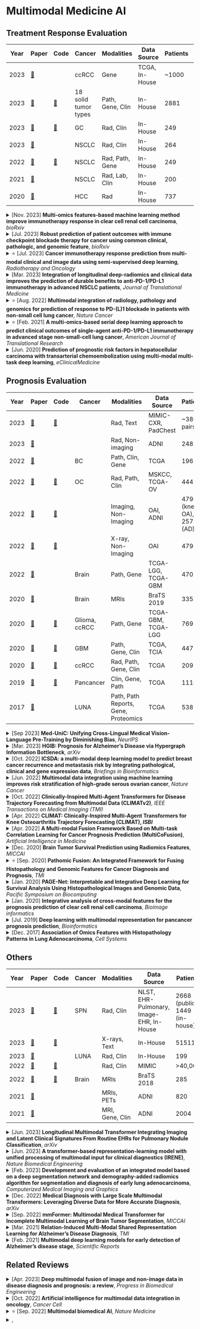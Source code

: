<!-- # Multimodal Models in Oncology: Enhancing Treatment Response Evaluation and Prognostic Accuracy -->
# Multimodal Medicine AI

## Treatment Response Evaluation

| Year | Paper | Code | Cancer | Modalities | Data Source | Patients | Fusion Mode |
|-------|-------|------|--------|------------|-------------|----------|-------------|
| 2023 | [🔗](https://www.biorxiv.org/content/10.1101/2023.11.24.568360v1.abstract)| | ccRCC | Gene | TCGA, In-House | ~1000 | Middle |
| 2023 | [🔗](https://www.biorxiv.org/content/10.1101/2023.07.04.547697v1.abstract) | [🔗](https://github.com/rootchang/ICBpredictor) | 18 solid tumor types | Path, Gene, Clin | In-House | 2881 | Middle |
| 2023 | [🔗](https://www.sciencedirect.com/science/article/pii/S0167814023003316?casa_token=MZeMEY7Dz48AAAAA:9iepZVnJHZdhSU0Hmoq-UyajUchgBk1i1ZpoSZTj0NvvdbUaQhJg5ltcoth-iAC0TaVq9abwWA) | [🔗](https://github.com/vancywx/Immunotherapy-response-prediction-using-multi-modal-semi-superviseddeep-learning/tree/main) | GC | Rad, Clin | In-House | 249 | Middle |
| 2023 | [🔗](https://translational-medicine.biomedcentral.com/articles/10.1186/s12967-023-04004-x) | | NSCLC | Rad, Clin | In-House | 264 | Late |
| 2022 | [🔗](https://www.nature.com/articles/s43018-022-00416-8) | [🔗](https://github.com/msk-mind/luna/) | NSCLC | Rad, Path, Gene | In-House | 249 | Middle |
| 2021 | [🔗](https://www.ncbi.nlm.nih.gov/pmc/articles/PMC7868825/) | | NSCLC | Rad, Lab, Clin | In-House | 200 | Middle |
| 2020 | [🔗](https://www.thelancet.com/journals/eclinm/article/PIIS2589-5370(20)30123-1/fulltext) | | HCC | Rad | In-House | 737 | Middle |


<details>
<summary>[Nov. 2023] <b>Multi-omics features-based machine learning method improve immunotherapy response in clear cell renal cell carcinoma</b>, <i>bioRxiv</i></summary>

[Paper](https://www.biorxiv.org/content/10.1101/2023.11.24.568360v1.abstract)
- **Cancer:** Clear Cell Renal Cell Carcinomas
- **Modalities:** Gene Data (bulk RNA, scRNA, DNA)
- **Data Source:** TCGA, In-House dataset
- **Patients:** >1900 patients with immune-mediated kidney discorders; >400 patients with ccRCC treated by ICBs; ~1000 patients as the immune cohort for ccRCC
- **Pipeline:** 
    - extracting six distinct types of features (TIs) from multimodal gene data
    - using XGBoost to predict response based on these features
- **Fusion Mode:** Middle-fusion, using XGBoost to integrate multimodal features
</details>


<details>
<summary>[Jul. 2023] <b>Robust prediction of patient outcomes with immune checkpoint blockade therapy for cancer using common clinical, pathologic, and genomic feature</b>, <i>bioRxiv</i></summary>

[Paper](https://www.biorxiv.org/content/10.1101/2023.07.04.547697v1.abstract)
[Code](https://github.com/rootchang/ICBpredictor)
- **Cancer:** 18 solid tumor types
- **Modalities:** Pathologic, Gene Data, Clinical Data
- **Data Source:** In-House dataset
- **Patients:** 2881 immune checkpoint blockade (ICB)-treated patients across 18 solid tumor types
- **Pipeline:** Using machine learning (i.e., decision tree, random forest) to take the clinical, pathologic, genomic features as inputs and make predictions
- **Fusion Mode:** Middle-fusion, using ML algorithms to integrate multimodal features
</details>

<details>
<summary>⭐️ [Jul. 2023] <b>Cancer immunotherapy response prediction from multi-modal clinical and image data using semi-supervised deep learning</b>, <i>Radiotherapy and Oncology</i></summary>

[Paper](https://www.sciencedirect.com/science/article/pii/S0167814023003316?casa_token=MZeMEY7Dz48AAAAA:9iepZVnJHZdhSU0Hmoq-UyajUchgBk1i1ZpoSZTj0NvvdbUaQhJg5ltcoth-iAC0TaVq9abwWA)
[Code](https://github.com/vancywx/Immunotherapy-response-prediction-using-multi-modal-semi-superviseddeep-learning/tree/main)
- **Cancer:** Gastric Cancer
- **Modalities:** Radiological Images (CTs), Clinical Data
- **Data Source:** In-House
- **Patients:** 249 advanced gastric cancer patients treated with immunotherapy, and an additional dataset of 2029 patients who did not receive immunotherapy in a semi-supervised framework to learn intrinsic imaing phenotypes of the disease
    - 168 advanced GC patients treated with immunotherapy for training
    - two independent cohorts of 81 patients treated with immunotherapy for evaluating model performance
- **Pipeline:** 
    - an MLP for extracting clinical features from clinical data
    - an MLP for mapping radiomics features extracted from CTs
    - a CNN for extracting deep image features from CTs
    - concatenating these features into a multimodal features and predicting response/non-response via an MLP
    - this work innovatively employs a semi-supervised framework to leverage unlabeled examples (patients not treated with immunotherapy). Specially, for labeled example, the consistent loss is employed to consist the teacher model's predictions (predicted by multimodal features) and student model's predictions (predicted by only deep image features); for unlabeled example, the consistent loss is used to consist the teacher model's predictions (applied weak augmentation for CTs) and student model's predictions (applied strong augmentation for CTs). The teacher model is an ema model from student models.
- **Fusion Mode:** Middle-fusion, concatenating multimodal features for predictions via an MLP
</details>




<details>
<summary>[Mar. 2023] <b>Integration of longitudinal deep-radiomics and clinical data improves the prediction of durable benefits to anti-PD-1/PD-L1 immunotherapy in advanced NSCLC patients</b>, <i>Journal of Translational Medicine</i></summary>

[Paper](https://translational-medicine.biomedcentral.com/articles/10.1186/s12967-023-04004-x)
- **Cancer:** Advanced Non-small Cell Lung Cancer (NSCLC)
- **Modalities:** Radiological Images (CTs with follow-ups), Clinical Data (demographic, epidemiologic data, hemogram with follow-ups)
- **Data Source:** In-House dataset
- **Patients:** 264 patients with pathologically confirmed stage IV NSCLC treated with immunotherapy from two institutions, randomly divided into a training (n=221) and an independent test set (n=43)
- **Pipeline:** 
    - using Radiomics and NoduleX to extract time-series CT features and then concatenating them to as the input of Random Forest to predict response
    - clinical data is first encoded by one-hot encoding and then concatenated to as the input of another Random Forest to predict response
    - averaging these two results to get ensemble prediction
- **Fusion Mode:** Late-fusion, averaging multimodal predictions into an ensemble prediction
</details>

<details>
<summary>⭐️ [Aug. 2022] <b>Multimodal integration of radiology, pathology and genomics for prediction of response to PD-(L)1 blockade in patients with non-small cell lung cancer</b>, <i>Nature Cancer</i></summary>

[Paper](https://www.nature.com/articles/s43018-022-00416-8)
[Code](https://github.com/msk-mind/luna/)
- **Cancer:** Non-small Cell Lung Cancer, predicting immunotherapy response
- **Modalities:** Radiological Images (CTs), Pathological Images (digitized programmed death ligand-1 immunohistochemistry slides), Gene Data
- **Data Source:** In-House Dataset
- **Patients:** 249 patients at Memorial Sloan Kettering (MSK) Cancer Center with advanced NSCLC who received PD-(L)1-blockade-based therapy with baseline data and known outcomes between 2014 and 2019
- **Pipeline:**
    - extracting radiomics features using expert segmented thoracic CT scans (Radiology Radiomics per site)
    - extracting image-based IHC texture from original digitized PD-L1 IHC slide via the tumor segmentation mask and several visual transformations (Pathology GLCM and TPS)
    - obtaining genomic alterations and TMB
    - DyAM was used for multimodal integration. CT segmentation-derived features were separated by lesion type (lung PC, PL and LN) with separate attention weights applied. Attention weights are also used for genomics and PD-L1 IHC-derived features to result in a final prediction of response.
- **Fusion Mode:** Middle-fusion, using a multimodal dynamic attention with masking to integrate multimodal features and address missing data

</details>


<details>
<summary>⭐️ [Feb. 2021] <b>A multi-omics-based serial deep learning approach to predict clinical outcomes of single-agent anti-PD-1/PD-L1 immunotherapy in advanced stage non-small-cell lung cancer</b>, <i>American Journal of Translational Research</i></summary>

[Paper](https://www.ncbi.nlm.nih.gov/pmc/articles/PMC7868825/)
- **Cancer:** Non-small-cell Lung Cancer (NSCLC)
- **Modalities:** Radiological Images (serial radiomics), Laboratory Data, Baseline Clinical Data
- **Data Source:** In-House Dataset
- **Patients:** 200 advanced stage NSCLC patients with 1633 CT scans and 3414 blood samples who received single anti-PD-1/PD-L1 agent between April 2016 and December 2019
- **Pipeline:** 
    - using the proposed Simple Temporal Attention (SimTA) moduels to process asynchronous clinical time series (i.e. the radiomics and blood tests) separately
    - the encoded features of these time series and static clinical information are then fused by a MLP to get the final output for the assessment prediction of responders/non-responders
- **Fusion Mode:** Middle-fusion, concatenating radiomics and blood test features and then using MLP for predictions
</details>


<details>
<summary>[Jun. 2020] <b>Prediction of prognostic risk factors in hepatocellular carcinoma with transarterial chemoembolization using multi-modal multi-task deep learning</b>, <i>eClinicalMedicine</i></summary>

[Paper](https://www.thelancet.com/journals/eclinm/article/PIIS2589-5370(20)30123-1/fulltext)
- **Cancer:** Hepatocellular Carcinoma
- **Modalities:** Radiological Images (CTs)
- **Data Source:** In-house dataset
- **Patients:** a total 737 patients, 478 patients (64.9%) underwent surgical resection; 16 patients (2.2%) underwent liver transplantation and 243 patients (32.9%) underwent nonsurgical TACE treatment.
- **Pipeline:** 
    - a Random forest feature selection and a SVM predictor used to develop MVI-score and Edmondson' score in 494 HCCs with surgical resection
    - multi-task DL networks to build a prognostic score for HCC survival after TACE
        - first, a DAE is used to reduce and transform 2420 radiomics features from 243 HCCs with TACE into 70 new features from the bottleneck hidden layer of the networks
        - then, six time-varying DL algorithms were used to train the obtained DAE-transformed features and the one perform best was used to build a prognostic score to compute the survival probabilities on the time grid
    - Finally, MVI-score, Edmondson's score, DL-based survival score and evidenced-based clinicoradiologic score were integrated into a Cox-PH model to obtain a precise prediction
- **Fusion Mode:** Middle-fusion, using Cox-PH model to integrate multimodal scores into a prognostic prediction
</details>

## Prognosis Evaluation

| Year  | Paper | Code | Cancer | Modalities | Data Source | Patients | Fusion Mode |
|-------|-------|------|--------|------------|-------------|----------|-------------|
| 2023 | [🔗](https://arxiv.org/abs/2305.19894) | [🔗](https://github.com/SUSTechBruce/Med-UniC) | | Rad, Text | MIMIC-CXR, PadChest | ~380k pairs | Middle |
| 2023 | [🔗](https://arxiv.org/abs/2303.10390) | | | Rad, Non-imaging | ADNI | 248 | Middle |
| 2022 | [🔗](https://academic.oup.com/bib/article-abstract/23/6/bbac448/6761046) | | BC | Path, Clin, Gene | TCGA | 196 | Middle |
| 2022 | [🔗](https://www.nature.com/articles/s43018-022-00388-9) | [🔗](https://github.com/kmboehm/onco-fusion) | OC | Rad, Path, Clin | MSKCC, TCGA-OV | 444 | Late |
| 2022 | [🔗](https://ieeexplore.ieee.org/abstract/document/10242080) | [🔗](https://github.com/Oulu-IMEDS/CLIMATv2) | | Imaging, Non-Imaging | OAI, ADNI | 4796 (knee OA), 2577 (AD) | Middle |
| 2022 | [🔗](https://ieeexplore.ieee.org/abstract/document/9761545) | [🔗](https://github.com/MIPT-Oulu/CLIMAT) | | X-ray, Non-Imaging | OAI | 4796 | Middle |
| 2022 | [🔗](https://www.sciencedirect.com/science/article/pii/S0933365722000252) | | Brain | Path, Gene | TCGA-LGG, TCGA-GBM | 470 | Middle |
| 2020 | [🔗](https://link.springer.com/chapter/10.1007/978-3-030-66843-3_28) | | Brain | MRIs | BraTS 2019 | 335 | Middle |
| 2020 | [🔗](https://ieeexplore.ieee.org/abstract/document/9186053) | [🔗](https://github.com/mahmoodlab/PathomicFusion) | Glioma, ccRCC | Path, Gene | TCGA-GBM, TCGA-LGG | 769 | Middle |
| 2020 | [🔗](https://pubmed.ncbi.nlm.nih.gov/31797610/) | [🔗](https://github.com/DataX-JieHao/PAGE-Net) | GBM | Path, Gene, Clin | TCGA, TCIA | 447 | Middle |
| 2020 | [🔗](https://academic.oup.com/bioinformatics/article/36/9/2888/5716325) | [🔗](https://github.com/zhang-de-lab/zhang-lab) | ccRCC | Rad, Path, Gene, Clin | TCGA | 209 | Middle |
| 2019 | [🔗](https://academic.oup.com/bioinformatics/article/35/14/i446/5529139?login=false) | [🔗](https://github.com/gevaertlab/MultimodalPrognosis) | Pancancer | Clin, Gene, Path | TCGA | 11160 | Middle |
| 2017 | [🔗](https://www.cell.com/cell-systems/pdf/S2405-4712(17)30484-2.pdf) | | LUNA | Path, Path Reports, Gene, Proteomics | TCGA | 538 | Middle |


<details>
<summary>[Sep 2023] <b>Med-UniC: Unifying Cross-Lingual Medical Vision-Language Pre-Training by Diminishing Bias</b>, <i>NeurIPS</i></summary>

[Paper](https://arxiv.org/abs/2305.19894)
[Code](https://github.com/SUSTechBruce/Med-UniC)
- **Cancer:** Non-Cancer, make experiments across 5 medical image tasks and 10 datasets encompassing over 30 diseases
- **Modalities:** Radiological Images (CXR images), Free-text Data (radiology reports)
- **Data Source:** MIMIC-CXR, PadChest
- **Patients:** Pre-training on approximately 220k image-text pairs for MIMIC-CXR and 160k pairs for PadChest, then applied to four downstream tasks: medical image linear classification, medical image zero-shot classification, medical image semantic segmentation, and medical image object detection 
- **Pipeline:** 
    - for free-text data, using the corss-lingual medical LM to align different languages
    - for CXR images, using contrastive learning to align image features (apply random augmentations to the original images to create augmented views as postive samples while treating the rest of the images in the mini-batch as negative samples)
    - following CLIP, a contrastive learning is used to align vison-language features
    - introducing Cross-lingual Text Alignment Regularization (CTR) to learn language-independent text representations and neutralize the adverse effects of community bias on other modalitieslearn 
- **Fusion Mode:** Middle-fusion, aligning different modalities' features within hidden space

</details>


<details>
<summary>[Mar. 2023] <b>HGIB: Prognosis for Alzheimer’s Disease via Hypergraph Information Bottleneck</b>, <i>arXiv</i></summary>

[Paper](https://arxiv.org/abs/2303.10390)
- **Cancer:** Non-Cancer, predicting Alzheimer's disease prognosis
- **Modalities:** Radiological Images (MRI and PET), Non-imaging Information
- **Data Source:** Alzheimer's Disease Neuroimaging Initiative (ADNI) dataset (adni.loni.usc.edu)
- **Patients:** 248 patients with complete three modalities from ADNI-2
- **Pipeline:** 
    - using different pre-trained backbones to extract features from different modalities
    - for each modality, building a corresponding hypergraph, whose hyperedge represents the relationship between a subset of the patients, then concatenating all hypergraphs to generate the final hypergraph
    - employing hypergraph convolution to aggregating message in the hypergraph
    - applying hypergraph information bottleneck (HGIB) for requiring the node representation to minimize the information from hypergraph-structured data while maximizing the information to make prognostic prediction
- **Fusion Mode:** Middle-fusion, concatenating hypergraphs from different modalities and employing hypergraph convolution and hypergraph information bottleneck (HGIB) to integrate multimodal information

</details>


<details>
<summary>[Oct. 2022] <b>ICSDA: a multi-modal deep learning model to predict breast cancer recurrence and metastasis risk by integrating pathological, clinical and gene expression data</b>, <i>Briefings in Bioinformatics</i></summary>

[Paper](https://academic.oup.com/bib/article-abstract/23/6/bbac448/6761046)
- **Cancer:** Breast Cancer
- **Modalities:** Pathological Images (H&E), Clinical Information (TNM staging, clinical staging, age, axillary lymph node metastasis), Gene Data
- **Data Source:** TCGA
- **Patients:** 196 patients, divided into the training and testing sets with a ratio of 7:3, in which the distributions of the samples were kept between the two datasets by hierarchical sampling
- **Pipeline:** 
    - applying feature selection to select features from clinical information and sequencing data
    - employing ResNet18 to extract deep image features within the tissue area in the H&E images (patching WSI into tiles); then the attention module is used to aggregate patches' features into a final pathological image deep feature
    - concatenating the pathological image deep feature, sequencing data and clinical data and then predicting prognosis via FC layers
- **Fusion Mode:** Middle-fusion, concatenating different modalities' features

</details>



<details>
<summary>[Jun. 2022] <b>Multimodal data integration using machine learning improves risk stratification of high-grade serous ovarian cancer</b>, <i>Nature Cancer</i></summary>

[Paper](https://www.nature.com/articles/s43018-022-00388-9)
[Code](https://github.com/kmboehm/onco-fusion)

<!-- - **Journal:** Nature Cancer
- **Published Date:** June 2022 -->
- **Cancer:** Ovarian Cancer
- **Modalities:** Radiological CTs, Pathological images, Clinical data
- **Data Source:** MSKCC, TCGA-OV
- **Patients:** 444 patients, including 296 patients treated at the Memorial Sloan Kettering Cancer Center (MSKCC) and 148 patients from The Cancer Genome Atlas Ovarian Cancer (TCGA-OV); 40 test cases were randomly sampled from the entire pool of patients with all data modalities available for analysis, and the resting of 404 patients for training
  - 404 training patients: 243 had H&E WSIs, 245 had adnexal lesions on pre-treatment CE-CT, 251 had omental implants on pre-treatment CE-CT
  - 40 test patients: all had omental lesions on CE-CT, H&E WSIs
- **Pipeline:**
    - using PyRadiomics for Radiological CTs; pre-training a ResNet-18 as histopathological tissue-type classifier and for extracting cell type features and tissue-type features; encoding clinical data as binary variables or one-hot categorical variables
    - using univariate Cox proportional hazards model to select features
    - employing a multivariable Cox model for late fusing
- **Fusion Mode:** Late-fusion, using a multivariate Cox model to integrate unimodal submodels’ predictions

</details>

<details>
<summary>[Oct. 2022] <b>Clinically-Inspired Multi-Agent Transformers for Disease Trajectory Forecasting from Multimodal Data (CLIMATv2)</b>, <i>IEEE Transactions on Medical Imaging (TMI)</i></summary>

[Paper](https://ieeexplore.ieee.org/abstract/document/10242080)
[Code](https://github.com/Oulu-IMEDS/CLIMATv2)

- **Cancer:** Non-Cancer, predicting the development of structural knee osteoarthritis changes and forcasting Alzheimer's disease clinical status
- **Modalities:** Imaging Data (MRI, PET, ...) and Non-Imaging Data (Clinical evaluation, neuropsychological tests, genetic testing, ...)
- **Data Source:** [Osteoarthritis Initiative (OAI) cohort](https://nda.nih.gov/oai/); [Alzheimer's Disease Neuroimaging Initiative (ADNI) cohort](https://ida.loni.usc.edu)
- **Patients:** 4796 patients for knee OA structureal prognosis prediction; 2577 patients for AD clinical status prognosis prediction
- **Pipeline:** 
    - a transformer-based radiologist block to extact imaging features (the agent act as a radiologist)
    - a transformer-based context block to extact non-imaging features 
    - concatenating imaging features and non-imaging features, then employing a transformer-based general practitioner block to fuse multimodal features (the agent act as a general practitioner)
    - the prognostic predictions is temporal, and the first time-point's prognostic prediction is required to be consisted with the diagnostic prediction
- **Fusion Mode:** Middle-fusion, concatenating imaging features and non-imaging features and employing a transformer to fuse multimodal features

</details>

<details>
<summary>[Apr. 2022] <b>CLIMAT: Clinically-Inspired Multi-Agent Transformers for Knee Osteoarthritis Trajectory Forecasting (CLIMAT), <i>ISBI</i></b></summary>

[Paper](https://ieeexplore.ieee.org/abstract/document/9761545)
[Code](https://github.com/MIPT-Oulu/CLIMAT)
- **Cancer:** Non-Cancer, 
- **Modalities:** Imaging Data (X-ray) and Non-Imaging Data (clinical variables like age, sex, BMI, history injurey, surgey, and total Western Ontario and WOMAC)
- **Data Source:** [Osteoarthritis Initiative (OAI) cohort](https://nda.nih.gov/oai/)
- **Patients:** 4796 patients for knee OA structureal prognosis predictions
- **Pipeline:** The pipeline is similar to CLIMATv2, but does not do the first time-point's prognostic and diagnostic predictions consistency measures.
- **Fusion Mode:** Middle-fusion, concatenating imaging features and non-imaging features and employing a transformer to fuse multimodal features

</details>

<details>
<summary>[Apr. 2022] <b>A Multi-modal Fusion Framework Based on Multi-task Correlation Learning for Cancer Prognosis Prediction (MultiCoFusion)</b>, <i>Artificial Intelligence in Medicine</i></summary>

[Paper](https://www.sciencedirect.com/science/article/pii/S0933365722000252) 
<!-- - **Journal:** Artificial Intelligence in Medicine
- **Published Date:** April 2022 -->
- **Cancer:** Brain Lower Grade Glioma, Glioblastoma Multiforme
- **Modalities:** Pahological images, Gene (mRNA)
- **Data Source:** TCGA-LGG, TCGA-GBM
- **Patients:** 470 patients
    - For pathological images, [a pre-proposed dataset](https://github.com/mahmoodlab/PathomicFusion), consisting of 954 ROIs from WSIs for 470 patients
    - For gene data, one patient (TCGA-06-0152) is missing mRNA expression data, and the rest of 469 patients contain 953 mRNA samples. For cancer grade classification, i.e., Grade II (393 samples), III (408), IV (152). Each mRNA expression data have 10673 genes.
    - 80% for training and 20% for testing
- **Pipeline:**
    - pre-trained ResNet-152 for histopathological images; a sparse graph convolutional network (SGCN) for mRNA expression data
    - fusing these representations by a FCN
    - the fused FCN is a multi-task shared network, outputing survival analysis and cancer grade classification simultaneously
- **Fusion Mode:** Middle-fusion

</details>

<details>
<summary>[Dec. 2020] <b>Brain Tumor Survival Prediction using Radiomics Features</b>, <i>MICCAI</i></summary>

[Paper](https://link.springer.com/chapter/10.1007/978-3-030-66843-3_28)
- **Cancer:** Brain Tumor
- **Modalities:** MRI-T1-weighted, MRI-T2-weighted, T1-contrast enhanced, FLAIR
- **Data Source:** BraTS 2019 
- **Patients:** 259 subjects diagnosed with HGG and 76 subjects diagnosed with LGG along with ground truth annotations by experts. The data comprises of MRI images from 19 different institutions of four MRI modalities
- **Pipeline:** 
    - extracting image slices corresponding to tumor regions from multiple MRI modalities
    - extracting radiomics features (i.e. first-order statistics, shape features, and texture features) from these 2D slices
    - training machince learning classifiers (i.e. KNN, SVM, DT, RF, and DA) to make prognositic predictions
- **Fusion Mode:** Middle-fusion, using machine learning classifiers to integrate multimodal features from multiple MRIs

</details>


<details>
<summary>⭐️ [Sep. 2020] <b>Pathomic Fusion: An Integrated Framework for Fusing Histopathology and Genomic Features for Cancer Diagnosis and Prognosis</b>, <i>TMI</i></summary>

[Paper](https://ieeexplore.ieee.org/abstract/document/9186053)
[Code](https://github.com/mahmoodlab/PathomicFusion)
- **Cancer:** Glioma, Clear Cell Renal Cell Carcinoma
- **Modalities:** Pathological Images, Gene Data (mutations, CNV, RNA-Seq)
- **Data Source:** TCGA-GBM, TCGA-LGG
- **Patients:** 769 patients
- **Pipeline:** 
    - using CNNs, parameter efficient GCNs or a combination of the two to extract histology features
    - using a feed-forword network to extract genomic features
    - first training unimodal networks for the respective image and genomic features individually for the corresponding supervised learning task, then used as feature exxtractors for multimodal fusion
    - multimodal fusion is performed by applying an gating-based attention mechanism to first control the expressiveness of each modality, followed by the Kronecker product to model pairwise feature interactions across modalities
    - finally, using cox model for survival analysis and the FC layers for classification
- **Fusion Mode:** Middle-fusion, employing gating-based attention mechanism followed by a Kronecher product to intergate multimodal features
</details>



<details>
<summary>[Jan. 2020] <b>PAGE-Net: Interpretable and Integrative Deep Learning for Survival Analysis Using Histopathological Images and Genomic Data</b>, <i>Pacific Symposium on Biocomputing</i></summary>

[Paper](https://pubmed.ncbi.nlm.nih.gov/31797610/)
[Code](https://github.com/DataX-JieHao/PAGE-Net)
- **Cancer:** Glioblastoma Multiforme
- **Modalities:** Pathological Images (WSIs), Gene Data, Clinical Data
- **Data Source:** TCGA, TCIA
- **Patients:** 447 GBM patients
- **Pipeline:**
    - patching WSIs into patches; the patch-wise pre-trained CNN is used to extract pathological features; then the pathology hidden layer is used to aggregate these features for as input of Cox layer
    - gene features is extracted by a series layers, inlcuding gene layer, pathway layer, H1 and H2 layers
    - clinical features is extracted by the clinical layer
    - these three modalities' features are concatenated and as the input of the Cox layer for prediction
- **Fusion Mode:** Middle-fusion, concatenating multimodal features and using Cox layer for survival analysis

</details>

<details>
<summary>[Jan. 2020] <b>Integrative analysis of cross-modal features for the prognosis prediction of clear cell renal cell carcinoma</b>, <i>Bioimage informatics</i></summary>

[Paper](https://academic.oup.com/bioinformatics/article/36/9/2888/5716325)
[Code](https://github.com/zhang-de-lab/zhang-lab?from¼singlemessage)
- **Cancer:** Clear Cell Renal Cell Carcinoma
- **Modalities:** Radiological Images (CTs), Pathological Images, Gene Data, Clinical Information
- **Data Source:** TCGA
- **Patients:** 209 patients, randomly divided into training (n=139, 66.51%) and testing cohorts (n=70, 33.49%)
- **Pipeline:** 
    - selecting genes by their variation coefficients and employing the weighted gene co-expression network analysis (WGCNA) for gene analysis
    - using two CNNs with same structure to extract deep features from CT and histopathological images
    - using a parameter-free multivariate feature selection method (called block filtering post-pruning search (BFPS) algorithm) for feature selection; then applying a further faeture selection for the combination of the selected CT features, histopathological features and eigengenes for prognositic prediction via the Cox model
- **Fusion Mode:** Middle-fusion, conbinating the selected CT features, histopathological features and eigengenes

</details>



<details>
<summary>[Jul. 2019] <b>Deep learning with multimodal representation for pancancer prognosis prediction</b>, <i>Bioinformatics</i></summary>

[Paper](https://academic.oup.com/bioinformatics/article/35/14/i446/5529139?login=false)
[Code](https://github.com/gevaertlab/MultimodalPrognosis)
- **Cancer:** Pancancer
- **Modalities:** Clinical Data, Gene (mRNA, microRNA), Pathological Images (WSIs)
- **Data Source:** TCGA
- **Patients:** 11160 patients, split into training and testing datasets in 85/15 ratio
- **Pipeline:** 
    - for the clinical data, using FC layers with sigmoid activations
    - for the genomic data, using deep highway networks
    - for the WSI images, using the SqueezeNet
    - developing an unsupervised encoder (metric learning) to compress different modalities into a single feature vector for each patient (maximizing cosine similarity between positive samples while minimizing cosine similarity between negative samples)
    - handling missing data through a resilient, mltimodal dropout method
    - averaging different modalities' features into a 512 feature vector and using a prediction layer for survival prediction
- **Fusion Mode:** Middle-fusion, align first and then average

</details>


<details>
<summary>[Dec. 2017] <b>Association of Omics Features with Histopathology Patterns in Lung Adenocarcinoma</b>, <i>Cell Systems</i></summary>

[Paper](https://www.cell.com/cell-systems/pdf/S2405-4712(17)30484-2.pdf)

- **Cancer:** Lung Adenocarcinoma
- **Modalities:** Pathological Images, Pathological Reports, Gene (RNA sequencing), Proteomics
- **Data Source:** TCGA
- **Patients:** 538 patients
- **Pipeline:** 
    - converting pathological images into overlapping tiles and selected the ROIs to extract quantitative features (i.e. size, shape, intensity distribution, and texture features); identifing pathology grade from pathology reports; collecting gene and protein expression data by RNA sequencing and reverse-phase protein array
    - employing feature selection on the training set
    - building a random forest model for prognostic prediction
- **Fusion Mode:** Middle-fusion, using a random forest model to integrate multimodal features

</details>

## Others

| Year | Paper | Code | Cancer | Modalities | Data Source | Patients | Fusion Mode |
|------|-------|------|--------|------------|-------------|----------|-------------|
| 2023 | [🔗](https://arxiv.org/abs/2304.02836) | [🔗](https://github.com/MASILab/lmsignatures) | SPN | Rad, Clin | NLST, EHR-Pulmonary, Image-EHR, In-House | 2668 (public), 1449 (in-house) | Middle |
| 2023 | [🔗](https://www.nature.com/articles/s41551-023-01045-x) | [🔗](https://github.com/RL4M/IRENE) | | X-rays, Text | In-House | 51511 | Middle |
| 2023 | [🔗](https://www.sciencedirect.com/science/article/pii/S0895611123001179) | | LUNA | Rad, Clin | In-House | 199 | Middle |
| 2022 | [🔗](https://arxiv.org/abs/2212.09162) | [🔗](https://github.com/FirasGit/lsmt) | | Rad, Clin | MIMIC | >40,000 | Middle |
| 2022 | [🔗](https://link.springer.com/chapter/10.1007/978-3-031-16443-9_11) | [🔗](https://github.com/YaoZhang93/mmFormer) | Brain | MRIs | BraTS 2018 | 285 | Middle |
| 2021 | [🔗](https://ieeexplore.ieee.org/abstract/document/9366692) |  | | MRIs, PETs | ADNI | 820 | Middle |
| 2021 | [🔗](https://www.nature.com/articles/s41598-020-74399-w) |  | | MRI, Gene, Clin | ADNI | 2004 | Middle |

<details>
<summary>[Jun. 2023] <b>Longitudinal Multimodal Transformer Integrating Imaging and Latent Clinical Signatures From Routine EHRs for Pulmonary Nodule Classification</b>, <i>arXiv</i></summary>

[Paper](https://arxiv.org/abs/2304.02836)
[Code](https://github.com/MASILab/lmsignatures)
- **Cancer:** Solitary Pulmonary Nodule (SPN)
- **Modalities:** Radiological Images (chest CTs), Clinical Data (EHR)
- **Data Source:** [NLST](https://cdas.cancer.gov/nlst/), EHR-Pulmonary (the unlabeled dataset used to learn clinical signatures in an unsupervised manner), Image-EHR (a labeled dataset with paired imaging and EHRs), In-House dataset
- **Patients:** Our classifier is pretrained on 2,668 scans from a public dataset and 1,149 subjects with longitudinal chest CTs, billing codes, medications, and laboratory tests from EHRs of our home institution.
- **Pipeline:** 
    - learning independent latent signatures in an unsupervised manner on a large non-imaging cohort (non-imaging features)
    - extracting longitudinal deep image features from CTs via a CNN (imaging features)
    - token embedding is derived from signatures (non-imaging features) and imaging (imaging features); a fixed positional embedding indicating the token's position in the sequence; a learnable segment embedding indicating imaging or non-imaging modality
    - a self-attention is used to integrate multimodal and longitudinal features
- **Fusion Mode:** Middle-fusion, using self-attention to integrate multimodal features
</details>

<details>
<summary>[Jun. 2023] <b>A transformer-based representation-learning model with unified processing of multimodal input for clinical diagnostics (IRENE)</b>, <i>Nature Biomedical Engineering</i></summary>

[Paper](https://www.nature.com/articles/s41551-023-01045-x)
[Code](https://github.com/RL4M/IRENE)
- **Cancer:** Non-Cancer, predicting the adverse clinical outcomes in patients with COVID-19
- **Modalities:** Chest X-rays, Unstructured Text (i.e. chief complaint, history of present and past illness, and a complete laboratory test report), Structured Text (i.e. demographics)
- **Data Source:** In-house dataset from West China Hospital
- **Patients:** 51511 patients with 72283 data samples
    - 44628 patients for training and 3325 patients for testing
- **Pipeline:** 
    - tokenizing unstructured text into tokens
    - mapping structured text into tokens via linear projection
    - tokenizing images into tokens
    - using the proposed bidirectional multimodal attention block followed by some self-attention block for multimodal fusion
    - a classification head for predicting disease
- **Fusion Mode:** Middle-fusion

</details>



<details>
<summary>[Feb. 2023] <b>Development and evaluation of an integrated model based on a deep segmentation network and demography-added radiomics algorithm for segmentation and diagnosis of early lung adenocarcinoma</b>, <i>Computerized Medical Imaging and Graphics</i></summary>

[Paper](https://www.sciencedirect.com/science/article/pii/S0895611123001179)

- **Cancer:** Lung Adenocarcinoma
- **Modalities:** Radiological Images (CT), Clinical Data
- **Data Source:** In-House
- **Patients:** A total of 199 GGN cases, consisting of 168 GGN cases for developing the model and the rest of 31 independent cases for validation
- **Pipeline:** 
    - first, a deep segmentation model is utilized to locate GGNs in CTs and to help categorizing the lesions with a classification model to be subsequently applied
    - then, extracting 1690 quantitative image features via Pyradiomics from lesions, and 28 features from the settings of CTs (i.e., device and modality settings), patients' general characteristics (i.e., age, sex, smoking status), and references were added
    - reducing and selecting the features
    - using a classifier to make prediction
- **Fusion Mode:** Middle-fusion, concatenating CT radiomics features and clinical data and the settings of CTs within feature space
</details>


<details>
<summary>[Dec. 2022] <b>Medical Diagnosis with Large Scale Multimodal Transformers: Leveraging Diverse Data for More Accurate Diagnosis</b>, <i>arXiv</i></summary>

[Paper](https://arxiv.org/abs/2212.09162)
[Code](https://github.com/FirasGit/lsmt)
- **Cancer:** Non-Cancer, focus on intensive care and ophthalmology walk-ins
- **Modalities:** Radiological Images (chest radiographs, fundoscopy images), Clinical Data
- **Data Source:** MIMIC dataset
- **Patients:** MIMIC database comprises retrospectively collected image and non-image data of over 40,000 patients admitted to an intensive care unit or the emergency department at the Beth Israel Deaconess Medical Center between 2008 and 2019. 
    - The authors follow [the previous work](http://arxiv.org/abs/2207.07027) and extract imaging and non-imaging information from the [MIMIC-IV](https://physionet.org/content/mimiciv/1.0/) and [MIMIC-CXR-JPG](https://arxiv.org/abs/1901.07042) database resulting in a subset of 45,676 samples from n=36,542 patients
    - The internal dataset of chest radiographs consisting of 193,556 samples (n=45,016 patients) is thus split into a training set of 122,294 samples (n=28,809 patients), validation set of 31,243 samples (n=7,203 patients) and a test set of 40,028 samples (n=9,004 patients).
    - The the fundoscopy dataset comprised of 3,860 samples (n=1,930 patients) is split into training set of 2,586 samples (n=1,293 patients), a validation set of 502 samples (n=251 patients) and a test set of 772 samples (n=386 patients).
- **Pipeline:** 
    - using a transformer encoder (similar to ViT) to tokenize and encode imaging data into visual tokens (imaging features)
    - using learnable tokens to as query, meanwhile clinical parameters as the key and value, and employing the cross-attention to extract clinical information from clinical parameters into learnable tokens (non-imaging features)
    - the output learnbale tokens and the visual tokens are passed through the transformer encoder, and then the class token is used to make prediction via a MLP
- **Fusion Mode:** Middle-fusion, using a transformer encoder to integrate imaging and non-imaging features
</details>


<details>
<summary>[Sep. 2022] <b>mmFormer: Multimodal Medical Transformer for Incomplete Multimodal Learning of Brain Tumor Segmentation</b>, <i>MICCAI</i></summary>

[Paper](https://link.springer.com/chapter/10.1007/978-3-031-16443-9_11)
[Code](https://github.com/YaoZhang93/mmFormer)
- **Cancer:** Brain Tumor
- **Modalities:** MRIs (FLAIR, T1c, T1, T2)
- **Data Source:** BraTS 2018
- **Patients:** 285 multi-contrast MRI scans
- **Pipeline:** 
    - using modality-specific encoders to extract modelity-specific features within each modality
    - employing an inter-modal transformer to build and align the long-range correlations across modalities
    - a decoder performs a progressive up-sampling and fusion with the modality-invariant features to generate robust segmentation
- **Fusion Mode:** Middle-fusion, using an inter-modal transformer to integrate multimodal features

</details>


<details>
<summary>[Mar. 2021] <b>Relation-Induced Multi-Modal Shared Representation Learning for Alzheimer’s Disease Diagnosis</b>, <i>TMI</i></summary>

[Paper](https://ieeexplore.ieee.org/abstract/document/9366692)
- **Cancer:** Non-Cancer, predicting Alzheimer's disease diagnosis
- **Modalities:** Radiological Images (MRIs, PETs)
- **Data Source:** [ADNI](http://www.loni.usc.edu)
- **Patients:** A total of 820 patients, consisting of 93 AD, 99 NC, 121 sMCI, and 79 pMCI from ADNI-1 and 136 AD, 107 NC, 103 sMCI, and 82 pMCI from ADNI-2.
- **Pipeline:** 
    - learning a bi-directional mapping (including projection matrix P and reconstruction matrix Q) to obtain the shared representation matrix U between original space and shared space
    - within this shared space, utilizing several relational regularizers (including feature-feature, feature-label, and sample-sample regularizers) as auxiliary regularizers to encourage learning underlying associations inherent in multi-modal data and alleviate overfitting
    - predict the shared representations into the target space for AD diagnosis
- **Fusion Mode:** Middle-fusion, learning a shared-representation across different modalities 
</details>



<details>
<summary>[Feb. 2021] <b>Multimodal deep learning models for early detection of Alzheimer’s disease stage</b>, <i>Scientific Reports</i></summary>

[Paper](https://www.nature.com/articles/s41598-020-74399-w)
- **Cancer:** Non-Cancer, early detection of Alzheimer's disease stage
- **Modalities:** Radiological Images (MRI), Gene Data (single nucleotide polymorphisms (SNPs)), Clinical Data
- **Data Source:** ADNI dataset
- **Patients:** ADNI dataset contains SNP (808 patients), MRI imaging (503 patients), and clinical and neurological test data (2004 patients)
- **Pipeline:** 
    - using stacked denoising auto-encoders to extract faetures from clinical and genetic data
    - using 3D0CNNs for imaging data
    - developing a novel data interpretation method to identify top-performing features learned by the deep-models with clustering and perturbation analysis
- **Fusion Mode:** Middle-fusion, concatenating multimodal features and then using a classification layer for prediction

</details>


## Related Reviews
<details>
<summary>[Apr. 2023] <b>Deep multimodal fusion of image and non-image data in disease diagnosis and prognosis: a review</b>, <i>Progress in Biomedical Engineering</i></summary>

[Paper](https://iopscience.iop.org/article/10.1088/2516-1091/acc2fe/meta)

**Content:** 
- Data Modalities: Image data (pathology images, radiology images, camera images); Non-image data (structured data, free-text data)
 - Multimodal fusion methods: Operation-based; Subspace-based; Attention-based; Tensor-based; Graph-based

**View points:**
- It is difficult to compare the performance of different methods directly, since different studies were typically done on different datasets with different settings.
- There is no clue that a fusion method always performance the best. The optimal fusion method might be task/data dependent.
- Fusing multi-modal data typically surpassed the uni-modal counterparts in the downstream tasks, but on the other hand, some studies also mentioned that the model that fused more modalities may not always perform better than the ones with fewer modalities (I think the reason is not doing a good modal fusion)
- Deep-learning methods require a large amount of training data, however, data scaricity, especially multimodal data, is a challenge in the healthcare are.
- Unimodal feature extraction is a essential prerequisite for fusion, especially for multimodal heterogeneity.
- Explainability is a challenge in multimodal diagnosis and prognosis.

</details>


<details>
<summary>[Oct. 2022] <b>Artificial intelligence for multimodal data integration in oncology</b>, <i>Cancer Cell</i></summary>

[Paper](https://www.cell.com/cancer-cell/pdf/S1535-6108(22)00441-X.pdf)

**Content:** 
- AI methods in oncology
    - Supervised methods
        - Hand-crafted methods
            - 👍：simpler architecture, lower computation cost, may require less training data, and better interpretability
            - 👎：time consuming, translate human bias to the models
        - Representation learning methods
            - 👍：their ability to extract rich feature representations from raw data, resulting in lower preprocessing cost, higher flexibility, and often superior performance over hand-crafted methods
            - 👎：reliance on pixel-level annotations, lack of interpretability
    - Weakly supervised methods: this method can reduce the cost of data preprocessing and mitigate the bias and interrater variability; additionally, they are free to learn from the entire scan, that can indentify predictive features even beyond the regions typically evaluated by clinicians.
        - Graph convolutional networks
            - 👍：can incorporate larger context and spatial tissue structure
            - 👎：higher training costs and memory requirements (since the nodes cannot be processed independently)
        - Multiple-instance learning
            - 👍：no fine annotation is required
            - 👎：overlook patches' correlation
        - Vision transformers
            - 👍：be fully context aware, consider patches' correlation and context, consider spatial structure or relative distances between patches via positional encoding
            - 👎: tend to be more data hungry
    - Unsupervised methods
        - Self-supervised methods
            - 👍：can learn general-purpose features, which can be beneficial for other practical tasks (transfer learning)
            - 👎: (Not mentioned in the paper)
        - Unsupervised feature analysis
            - 👍：can explore structure, similarity and common features across data points
            - 👎: (Not mentioned in the paper)
- Multimodal data fusion
    - Early fusion
        - 👍：only one model is trainied, simplifing the design process
        - 👎: requires a certain level of alignment or synchronization between the modalities
    - Late fusion (decision-level fusion)
        - 👍：allows one to use a different model achitecture for each modality, making it suitable for systems with large data heterogeneity or modalities from different time points; be able to cope  with missing or incomplete data; suitable for weak interdependencies
        - 👎: unsuitable for strong interdependencies





**View points:**
- 

</details>


<details>
<summary>⭐️ [Sep. 2022] <b>Multimodal biomedical AI</b>, <i>Nature Medicine</i></summary>

[Paper](https://www.nature.com/articles/s41591-022-01981-2)

**Content & View points:** 
- Opportunities for leveraging multimodal data (applications)
    - Personalized 'omics' for precision health
    - Digital clinical trials
    - Remote monitoring: the 'hospital-at-home'
    - Pandemic surveillance and outbreak detection
    - Digital twins
    - Virtual health assistant
- Multimodal data collection

| Study                 | Country | Year started | Data modalities                                                                                                                                                         | Access         | Sample size   |
|-----------------------|---------|--------------|-------------------------------------------------------------------------------------------------------------------------------------------------------------------------|----------------|---------------|
| [UK Biobank](https://www.ukbiobank.ac.uk)            | UK      | 2006         | Questionnaires, EHR/clinical, Laboratory, Genome-wide genotyping, WES, WGS, Imaging, Metabolites                                                                       | Open access    | ~500,000      |
| [China Kadoorie Biobank](https://www.ckbiobank.org) | China   | 2004         | Questionnaires, Physical measurements, Biosamples, Genome-wide genotyping                                                                                                | Restricted access | ~500,000      |
| [Biobank Japan](https://biobankjp.org/en/index.html#01)         | Japan   | 2003         | Questionnaires, Clinical, Laboratory, Genome-wide genotyping                                                                                                             | Restricted access | ~200,000      |
| [Million Veteran Program](https://www.mvp.va.gov/pwa/) | USA   | 2011         | EHR/clinical, Laboratory, Genome wide                                                                                                                                   | Restricted access | 1 million     |
| [TOPMed](https://topmed.nhlbi.nih.gov/topmed-data-access-scientific-community)                | USA     | 2014         | Clinical, WGS                                                                                                                                                           | Open access    | ~180,000      |
| [All of Us Research Program](https://allofus.nih.gov) | USA | 2017         | Questionnaires, SDH, EHR/clinical, Laboratory, Genome wide, Wearables                                                                                                   | Open access    | 1 million (target) |
| [Project Baseline Health Study](https://ctsi.duke.edu/project-baseline-health-study) | USA | 2015       | Questionnaires, EHR/clinical, Laboratory, Wearables                                                                                                                     | Restricted access | 10,000 (target) |
| [American Gut Project](https://db.cngb.org/search/project/PRJEB11419/)  | USA     | 2012         | Clinical, Diet, Microbiome                                                                                                                                              | Open access    | ~25,000       |
| [MIMIC](https://lcp.mit.edu/mimic)                 | USA     | 2008-2019    | Clinical/EHR, Images                                                                                                                                                    | Open access    | ~380,000      |
| [MIPACT](https://precisionhealth.umich.edu/our-research/mipact/)                | USA     | 2018-2019    | Wearables, clinical/EHR, physiological, laboratory                                                                                                                      | Restricted access | ~6,000        |
| [North American Prodrome Longitudinal Study](https://napls.ucsf.edu) | USA  | 2008 | Clinical, Genetic                                                                                                                                                       | Restricted access | ~1,000        |

- Technical challenges
    - How to leverage multiple different types of data and learn to relate these multiple modalities or combine them for improving prediction performance?
    - Another desirable feature for multimodal learning frameworks is the ability to learn from different modalities without the need for different model architectures.
    - Another important modeling challenge relates to the exceedingly high number of dimensions contained in multimodal health data, collectively termed ‘the curse of dimensionality’.
    - Multimodal fusion is a general concept that can be tackled using any architectural choice.
    - Many other important challenges relating to multimodal model architectures remain (for example, how to extract features from three-dimensional imaging or whole-slide images)
- Data challenges
    - Medical datasets are heterogeneous, which can be described along several axes, including the sample size, depth of phenotyping, the length and intervals of follow-up, the degree of interaction between participants, the heterogeneity and diversity of the participants, the level of standardization and harmonization of the data and the amount of linkage between data sources.
    - Achieving diversity across race/ethnicity, ancestry, income level, education level, healthcare access, age, disability status, geographic locations, gender and sexual orientation has proven difficult in practice.
    - Another frequent problem with biomedical data is the usually high proportion of missing data.
    - The risk of incurring several biases is important when conducting studies that collect health data, and multiple approaches are necessary to monitor and mitigate these biases.
- Privacy challenges
    - The successful development of multimodal AI in health requires breadth and depth of data, which encompasses higher privacy challenges than single-modality AI models.

</details>







<details>
<summary> <b></b>, <i></i></summary>

[Paper]()
[Code]()
- **Cancer:** 
- **Modalities:** 
- **Data Source:** 
- **Patients:** 
- **Pipeline:** 
- **Fusion Mode:** 
</details>


